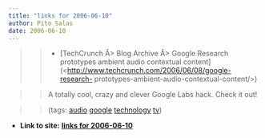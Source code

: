 ```yaml
---
title: "links for 2006-06-10"
author: Pito Salas
date: 2006-06-10
---
```



>>

>>   * [TechCrunch Â> Blog Archive Â> Google Research prototypes ambient audio
contextual content](<http://www.techcrunch.com/2006/06/08/google-research-
prototypes-ambient-audio-contextual-content/>)

>>

>> A totally cool, crazy and clever Google Labs hack. Check it out!

>>

>> (tags: [audio](<http://del.icio.us/pitosalas/audio>)
[google](<http://del.icio.us/pitosalas/google>)
[technology](<http://del.icio.us/pitosalas/technology>)
[tv](<http://del.icio.us/pitosalas/tv>))

>>

>>


* **Link to site:** **[links for 2006-06-10](None)**
